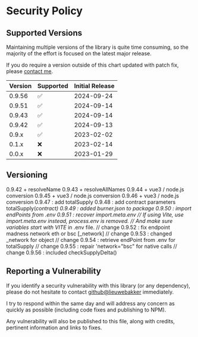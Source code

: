 # Security Policy

## Supported Versions

Maintaining multiple versions of the library is quite time consuming, so
the majority of the effort is focused on the latest major release.

If you do require a version outside of this chart updated with patch fix,
please [contact me](mailto:github@ricmoo.com).

| Version | Supported                                  | Initial Release   |
| ------- | ------------------------------------------ | ----------------- |
| 0.9.56  | :white_check_mark:                         | 2024-09-24        |
| 0.9.51  | :white_check_mark:                         | 2024-09-14        |
| 0.9.43  | :white_check_mark:                         | 2024-09-14        |
| 0.9.42  | :white_check_mark:                         | 2024-09-13        |
| 0.9.x   | :white_check_mark:                         | 2023-02-02        |
| 0.1.x   | :x:                                        | 2023-02-14        |
| 0.0.x   | :x:                                        | 2023-01-29        |

## Versioning
0.9.42 	+ resolveName
0.9.43 	+ resolveAllNames
0.9.44	+ vue3 / node.js conversion
0.9.45 	+ vue3 / node.js conversion
0.9.46	+ vue3 / node.js conversion
0.9.47 : add totalSupply
0.9.48 : add contract parameters totalSupply(_contract)
0.9.49 : added burner.json to package
0.9.50 : import endPoints from .env
0.9.51 : recover import.meta.env
//      If  using Vite, use import.meta.env instead, process.env is removed.
//      And make sure variables start with VITE_ in .env file.
//  change 0.9.52 : fix endpoint madness network eth or bsc [_network]
//  change 0.9.53 : changed _network for object
//  change 0.9.54 : retrieve endPoint from .env for totalSupply
//  change 0.9.55 : repair 'network="bsc" for native calls
//  change 0.9.56 : included checkSupplyDelta()
## Reporting a Vulnerability

If you identify a security vulnerability with this library (or any dependency),
please do not hesitate to contact [github@lieuwebakker](mailto:lieuwe@panaderos.nl)
immediately.

I try to respond within the same day and will address any concern as quickly
as possible (including code fixes and publishing to NPM).

Any vulnerability will also be published to this file, along with credits,
pertinent information and links to fixes.